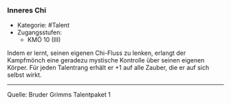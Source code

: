### Inneres Chi

- Kategorie: #Talent
- Zugangsstufen:
  - KMÖ 10 (III)

Indem er lernt, seinen eigenen Chi-Fluss zu lenken, erlangt der Kampfmönch eine geradezu mystische Kontrolle über seinen eigenen Körper. Für jeden Talentrang erhält er +1 auf alle Zauber, die er auf sich selbst wirkt.

---

Quelle: Bruder Grimms Talentpaket 1
